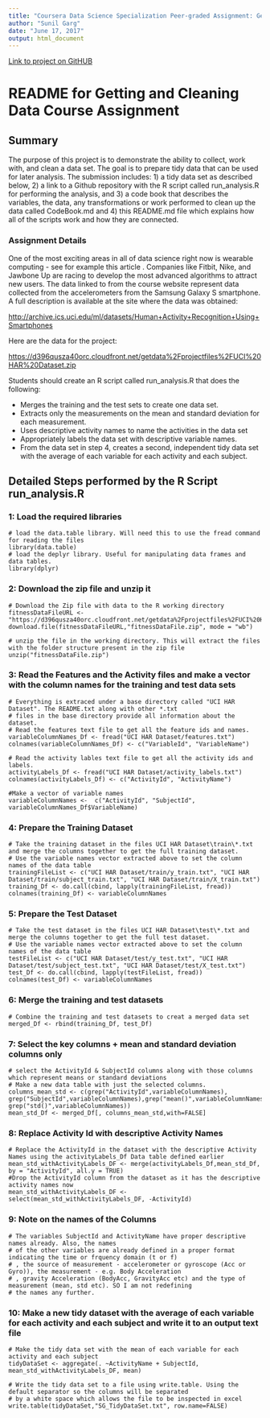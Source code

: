 ```yaml
---
title: "Coursera Data Science Specialization Peer-graded Assignment: Getting and Cleaning Data Course Project - README"
author: "Sunil Garg"
date: "June 17, 2017"
output: html_document
---
```

[Link to project on GitHUB](https://github.com/sunilgarg1/cleaningdata)

# README for Getting and Cleaning Data Course Assignment

## Summary 
The purpose of this project is to demonstrate the ability to collect, work with, and clean a data set. The goal is to prepare tidy data that can be used for later analysis. The submission includes: 1) a tidy data set as described below, 2) a link to a Github repository with the R script called run_analysis.R for performing the analysis, and 3) a code book that describes the variables, the data, any transformations or work performed to clean up the data called CodeBook.md and 4) this README.md file which explains how all of the scripts work and how they are connected.
### Assignment Details
One of the most exciting areas in all of data science right now is wearable computing - see for example this article . Companies like Fitbit, Nike, and Jawbone Up are racing to develop the most advanced algorithms to attract new users. The data linked to from the course website represent data collected from the accelerometers from the Samsung Galaxy S smartphone. A full description is available at the site where the data was obtained:

http://archive.ics.uci.edu/ml/datasets/Human+Activity+Recognition+Using+Smartphones

Here are the data for the project:

https://d396qusza40orc.cloudfront.net/getdata%2Fprojectfiles%2FUCI%20HAR%20Dataset.zip

Students should create an R script called run_analysis.R that does the following:
* Merges the training and the test sets to create one data set.
* Extracts only the measurements on the mean and standard deviation for each measurement.
* Uses descriptive activity names to name the activities in the data set
* Appropriately labels the data set with descriptive variable names.
* From the data set in step 4, creates a second, independent tidy data set with the average of each variable for each activity and each subject.




## Detailed Steps performed by the R Script run_analysis.R

### 1: Load the required libraries
```{r, cache=TRUE, collapse = TRUE, warning=FALSE, message = FALSE, echo=TRUE, results='markup'}
# load the data.table library. Will need this to use the fread command for reading the files
library(data.table)
# load the deplyr library. Useful for manipulating data frames and data tables. 
library(dplyr)
```

### 2: Download the zip file and unzip it
```{r, cache=TRUE, collapse = TRUE, warning=FALSE, message = FALSE, echo=TRUE, results='markup'}
# Download the Zip file with data to the R working directory
fitnessDataFileURL <- "https://d396qusza40orc.cloudfront.net/getdata%2Fprojectfiles%2FUCI%20HAR%20Dataset.zip"
download.file(fitnessDataFileURL,"fitnessDataFile.zip", mode = "wb")

# unzip the file in the working directory. This will extract the files with the folder structure present in the zip file
unzip("fitnessDataFile.zip")
```

### 3: Read the Features and the Activity files and make a vector with the column names for the training and test data sets
```{r, cache=TRUE, collapse = TRUE, warning=FALSE, message = FALSE, echo=TRUE, results='markup'}
# Everything is extraced under a base directory called "UCI HAR Dataset". The README.txt along with other *.txt
# files in the base directory provide all information about the dataset.
# Read the features text file to get all the feature ids and names.
variableColumnNames_Df <- fread("UCI HAR Dataset/features.txt")
colnames(variableColumnNames_Df) <- c("VariableId", "VariableName")

# Read the activity lables text file to get all the activity ids and labels.
activityLabels_Df <- fread("UCI HAR Dataset/activity_labels.txt")
colnames(activityLabels_Df) <- c("ActivityId", "ActivityName")

#Make a vector of variable names
variableColumnNames <-  c("ActivityId", "SubjectId", variableColumnNames_Df$VariableName)
```

### 4: Prepare the Training Dataset
```{r, cache=TRUE, collapse = TRUE, warning=FALSE, message = FALSE, echo=TRUE, results='markup'}
# Take the training dataset in the files UCI HAR Dataset\train\*.txt and merge the columns together to get the full training dataset.
# Use the variable names vector extracted above to set the column names of the data table
trainingFileList <- c("UCI HAR Dataset/train/y_train.txt", "UCI HAR Dataset/train/subject_train.txt", "UCI HAR Dataset/train/X_train.txt")
training_Df <- do.call(cbind, lapply(trainingFileList, fread))
colnames(training_Df) <- variableColumnNames
```

### 5: Prepare the Test Dataset
```{r, cache=TRUE, collapse = TRUE, warning=FALSE, message = FALSE, echo=TRUE, results='markup'}
# Take the test dataset in the files UCI HAR Dataset\test\*.txt and merge the columns together to get the full test dataset.
# Use the variable names vector extracted above to set the column names of the data table
testFileList <- c("UCI HAR Dataset/test/y_test.txt", "UCI HAR Dataset/test/subject_test.txt", "UCI HAR Dataset/test/X_test.txt")
test_Df <- do.call(cbind, lapply(testFileList, fread))
colnames(test_Df) <- variableColumnNames
```

### 6: Merge the training and test datasets
```{r, cache=TRUE, collapse = TRUE, warning=FALSE, message = FALSE, echo=TRUE, results='markup'}
# Combine the training and test datasets to creat a merged data set
merged_Df <- rbind(training_Df, test_Df)
```

### 7: Select the key columns + mean and standard deviation columns only
```{r, cache=TRUE, collapse = TRUE, warning=FALSE, message = FALSE, echo=TRUE, results='markup'}
# select the ActivityId & SubjectId columns along with those columns which represent means or standard deviations 
# Make a new data table with just the selected columns.
columns_mean_std <- c(grep("ActivityId",variableColumnNames), grep("SubjectId",variableColumnNames),grep("mean()",variableColumnNames), grep("std()",variableColumnNames)) 
mean_std_Df <- merged_Df[, columns_mean_std,with=FALSE]
```

### 8: Replace Activity Id with descriptive Activity Names
```{r, cache=TRUE, collapse = TRUE, warning=FALSE, message = FALSE, echo=TRUE, results='markup'}
# Replace the ActivityId in the dataset with the descriptive Activity Names using the activityLabels_Df Data table defined earlier
mean_std_withActivityLabels_DF <- merge(activityLabels_Df,mean_std_Df, by = "ActivityId", all.y = TRUE)
#Drop the ActivityId column from the dataset as it has the descriptive activity names now
mean_std_withActivityLabels_DF <- select(mean_std_withActivityLabels_DF, -ActivityId)
```

### 9: Note on the names of the Columns
```{r, cache=TRUE, collapse = TRUE, warning=FALSE, message = FALSE, echo=TRUE, results='markup'}
# The variables SubjectId and ActivityName have proper descriptive names already. Also, the names
# of the other variables are already defined in a proper format indicating the time or frquency domain (t or f)
# , the source of measurement - accelerometer or gyroscope (Acc or Gyro)), the measurement - e.g. Body Acceleration
# , gravity Acceleration (BodyAcc, GravityAcc etc) and the type of measurement (mean, std etc). SO I am not redefining
# the names any further.
```

### 10: Make a new tidy dataset with the average of each variable for each activity and each subject and write it to an output text file
```{r, cache=TRUE, collapse = TRUE, warning=FALSE, message = FALSE, echo=TRUE, results='markup'}
# Make the tidy data set with the mean of each variable for each activity and each subject
tidyDataSet <- aggregate(. ~ActivityName + SubjectId, mean_std_withActivityLabels_DF, mean)

# Write the tidy data set to a file using write.table. Using the default separator so the columns will be separated 
# by a white space which allows the file to be inspected in excel
write.table(tidyDataSet,"SG_TidyDataSet.txt", row.name=FALSE)
```









